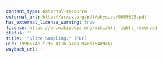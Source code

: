 ```yaml
---
content_type: external-resource
external_url: http://arxiv.org/pdf/physics/0009028.pdf
has_external_license_warning: true
license: https://en.wikipedia.org/wiki/All_rights_reserved
status: ''
title: '"Slice Sampling." (PDF)'
uid: 1996574e-f796-411b-a40a-94ed464d9c61
wayback_url: ''
---
```

